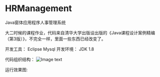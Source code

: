 # HRManagement
Java窗体应用程序人事管理系统

大二时候的课程作业，代码来自清华大学出版设出版的《Java课程设计案例精编（第3版）》，不完全一样，里面一些东西已经改变了。

开发工具：
Eclipse
Mysql
开发环境：
JDK 1.8

代码组织结构：
![Image text](https://github.com/wenyaxinluoyang/HRManagement/images/程序结构图.png)

运行效果图:
